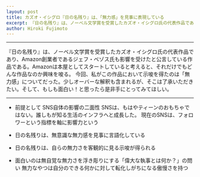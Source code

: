 ```yaml
---
layout: post
title: カズオ・イシグロ『日の名残り』は、「無力感」を見事に表現している
excerpt: 『日の名残り』は、ノーベル文学賞を受賞したカズオ・イシグロ氏の代表作品であり、Amazon創業者であるジェフ・ベゾス氏も影響を受けたと公言している作品である。Amazonは本屋として
author: Hiroki Fujimoto
---
```


****
『日の名残り』は、ノーベル文学賞を受賞したカズオ・イシグロ氏の代表作品であり、Amazon創業者であるジェフ・ベゾス氏も影響を受けたと公言している作品である。Amazonは本屋としてスタートしていると考えると、それだけでもどんな作品なのか興味を唆る。
今回、私がこの作品において示唆を得たのは「無力感」についてだった。少しオーバーな解釈も含まれるが、そこは了承いただきたい。そして、もしも面白い！と思ったら是非手にとってみてほしい。
****

- 前提として SNS自体の影響の二面性
SNSは、もはやティーンのおもちゃではない。誰しもが知る生活のインフラへと成長した。
現在のSNSは、フォロワーという指標を軸に影響力という

- 日の名残りは、無意識な無力感を見事に言語化している

- 日の名残りは、自らの無力さを客観的に見る示唆が得られる

- 面白いのは無自覚な無力さを浮き彫りにする「偉大な執事とは何か？」の問い
無力なやつは自分のできる何かに対して転化しがちになる傲慢さを持つ
